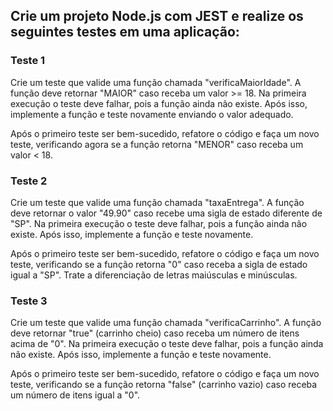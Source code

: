 ## Crie um projeto Node.js com JEST e realize os seguintes testes em uma aplicação:

### Teste 1

Crie um teste que valide uma função chamada "verificaMaiorIdade". A função deve retornar "MAIOR" caso receba um valor >= 18. Na primeira execução o teste deve falhar, pois a função ainda não existe. Após isso, implemente a função e teste novamente enviando o valor adequado.

Após o primeiro teste ser bem-sucedido, refatore o código e faça um novo teste, verificando agora se a função retorna "MENOR" caso receba um valor < 18.

### Teste 2

Crie um teste que valide uma função chamada "taxaEntrega". A função deve retornar o valor "49.90" caso recebe uma sigla de estado diferente de "SP". Na primeira execução o teste deve falhar, pois a função ainda não existe. Após isso, implemente a função e teste novamente.

Após o primeiro teste ser bem-sucedido, refatore o código e faça um novo teste, verificando se a função retorna "0" caso receba a sigla de estado igual a "SP". Trate a diferenciação de letras maiúsculas e minúsculas.

### Teste 3

Crie um teste que valide uma função chamada "verificaCarrinho". A função deve retornar "true" (carrinho cheio) caso receba um número de itens acima de "0". Na primeira execução o teste deve falhar, pois a função ainda não existe. Após isso, implemente a função e teste novamente.

Após o primeiro teste ser bem-sucedido, refatore o código e faça um novo teste, verificando se a função retorna "false" (carrinho vazio) caso receba um número de itens igual a "0".
